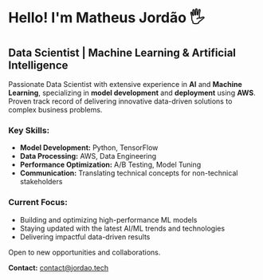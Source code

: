 # Hello! I'm Matheus Jordão 🖐️

## Data Scientist | Machine Learning & Artificial Intelligence

Passionate Data Scientist with extensive experience in **AI** and **Machine Learning**, specializing in **model development** and **deployment** using **AWS**. Proven track record of delivering innovative data-driven solutions to complex business problems.

### Key Skills:
- **Model Development:** Python, TensorFlow
- **Data Processing:** AWS, Data Engineering
- **Performance Optimization:** A/B Testing, Model Tuning
- **Communication:** Translating technical concepts for non-technical stakeholders

### Current Focus:
- Building and optimizing high-performance ML models
- Staying updated with the latest AI/ML trends and technologies
- Delivering impactful data-driven results

Open to new opportunities and collaborations.

**Contact:** [contact@jordao.tech](mailto:contact@jordao.tech)
